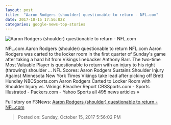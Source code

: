 ```yaml
---
layout: post
title:  "Aaron Rodgers (shoulder) questionable to return - NFL.com"
date: 2017-10-15 17:56:02Z
categories: google-news-top-stories
---
```


![Aaron Rodgers (shoulder) questionable to return - NFL.com](http://static.nfl.com/static/content/public/photo/2017/10/15/0ap3000000861018_thumbnail_200_150.jpg)

NFL.com Aaron Rodgers (shoulder) questionable to return NFL.com Aaron Rodgers was carted to the locker room in the first quarter of Sunday's game after taking a hard hit from Vikings linebacker Anthony Barr. The two-time Most Valuable Player is questionable to return with an injury to his right (throwing) shoulder ... NFL Scores: Aaron Rodgers Sustains Shoulder Injury Against Minnesota New York Times Vikings take lead after picking off Brett Hundley NBCSports.com Aaron Rodgers Carted to Locker Room with Shoulder Injury vs. Vikings Bleacher Report CBSSports.com - Sports Illustrated - Packers.com - Yahoo Sports all 495 news articles »


Full story on F3News: [Aaron Rodgers (shoulder) questionable to return - NFL.com](http://www.f3nws.com/n/hPDVUC)

> Posted on: Sunday, October 15, 2017 5:56:02 PM
